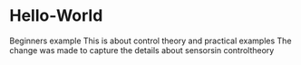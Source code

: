 # Hello-World
Beginners example
This is about control theory and practical examples
The change was made to capture the details about sensorsin controltheory
